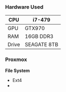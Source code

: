 ### Hardware Used
| CPU | i7-479 |
| ---- | ---- |
| GPU | GTX970 |
| RAM | 16GB DDR3 |
| Drive | SEAGATE 8TB   |
### Proxmox

**File System**
- Ext4
- 
